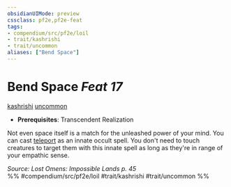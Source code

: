 ```yaml
---
obsidianUIMode: preview
cssclass: pf2e,pf2e-feat
tags:
- compendium/src/pf2e/loil
- trait/kashrishi
- trait/uncommon
aliases: ["Bend Space"]
---
```

# Bend Space  *Feat 17*  
[kashrishi](../../Rules/traits/kashrishi-loil.md)  [uncommon](../../Rules/traits/uncommon.md)  

- **Prerequisites**: Transcendent Realization

Not even space itself is a match for the unleashed power of your mind. You can cast [teleport](../spells/teleport.md) as an innate occult spell. You don't need to touch creatures to target them with this innate spell as long as they're in range of your empathic sense.

*Source: Lost Omens: Impossible Lands p. 45*  
%% #compendium/src/pf2e/loil #trait/kashrishi #trait/uncommon %%